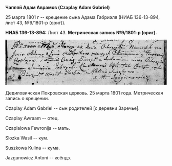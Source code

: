 **Чапляй Адам Аврамов (Czaplay Adam Gabriel)**

25 марта 1801 г -- крещение сына Адама Габриэля (НИАБ 136-13-894, лист
43, №9/1801-р (ориг)).

**НИАБ 136-13-894:** Лист 43. **Метрическая запись №9/1801-р (ориг).**

![](./media/81aba8c30846ebf5c95d4b0d33b56e8d9c407bd1.png)

Дедиловичская Покровская церковь. 25 марта 1801 года. Метрическая запись
о крещении.

Czaplay Adam Gabriel -- сын родителей \[с деревни Заречье\].

Czaplay Awraam -- отец.

Czaplaiowa Fewronija -- мать.

Slozka Wasil -- кум.

Suszkowa Kulina -- кума.

Jazgunowicz Antoni -- ксёндз.

